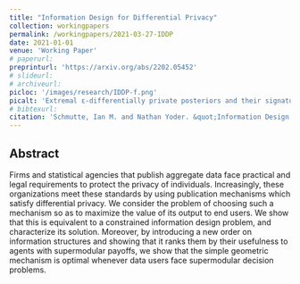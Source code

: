```yaml
---
title: "Information Design for Differential Privacy"
collection: workingpapers
permalink: /workingpapers/2021-03-27-IDDP
date: 2021-01-01
venue: 'Working Paper'
# paperurl: 
preprinturl: 'https://arxiv.org/abs/2202.05452'
# slideurl: 
# archiveurl: 
picloc: '/images/research/IDDP-f.png'
picalt: 'Extremal ɛ-differentially private posteriors and their signatures' 
# bibtexurl: 
citation: 'Schmutte, Ian M. and Nathan Yoder. &quot;Information Design for Differential Privacy.&quot; April 2022.'
---
```


## Abstract

Firms and statistical agencies that publish aggregate data face practical and legal requirements to protect the privacy of individuals. Increasingly, these organizations meet these standards by using publication mechanisms which satisfy differential privacy. We consider the problem of choosing such a mechanism so as to maximize the value of its output to end users. We show that this is equivalent to a constrained information design problem, and characterize its solution. Moreover, by introducing a new order on information structures and showing that it ranks them by their usefulness to agents with supermodular payoffs, we show that the simple geometric mechanism is optimal whenever data users face supermodular decision problems.
